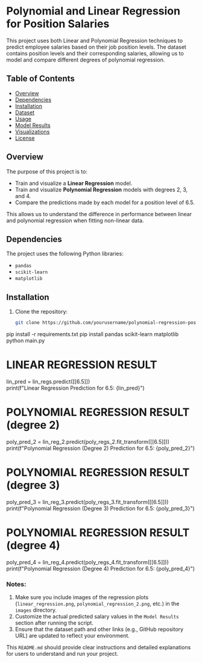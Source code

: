 # Polynomial and Linear Regression for Position Salaries

This project uses both Linear and Polynomial Regression techniques to predict employee salaries based on their job position levels. The dataset contains position levels and their corresponding salaries, allowing us to model and compare different degrees of polynomial regression.

## Table of Contents
- [Overview](#overview)
- [Dependencies](#dependencies)
- [Installation](#installation)
- [Dataset](#dataset)
- [Usage](#usage)
- [Model Results](#model-results)
- [Visualizations](#visualizations)
- [License](#license)

## Overview
The purpose of this project is to:
- Train and visualize a **Linear Regression** model.
- Train and visualize **Polynomial Regression** models with degrees 2, 3, and 4.
- Compare the predictions made by each model for a position level of 6.5.

This allows us to understand the difference in performance between linear and polynomial regression when fitting non-linear data.

## Dependencies
The project uses the following Python libraries:
- `pandas`
- `scikit-learn`
- `matplotlib`

## Installation
1. Clone the repository:
   ```bash
   git clone https://github.com/yourusername/polynomial-regression-position-salaries.git
pip install -r requirements.txt
pip install pandas scikit-learn matplotlib
python main.py
# LINEAR REGRESSION RESULT
lin_pred = lin_regs.predict([[6.5]])  
print(f"Linear Regression Prediction for 6.5: {lin_pred}")

# POLYNOMIAL REGRESSION RESULT (degree 2)
poly_pred_2 = lin_reg_2.predict(poly_regs_2.fit_transform([[6.5]]))  
print(f"Polynomial Regression (Degree 2) Prediction for 6.5: {poly_pred_2}")

# POLYNOMIAL REGRESSION RESULT (degree 3)
poly_pred_3 = lin_reg_3.predict(poly_regs_3.fit_transform([[6.5]]))  
print(f"Polynomial Regression (Degree 3) Prediction for 6.5: {poly_pred_3}")

# POLYNOMIAL REGRESSION RESULT (degree 4)
poly_pred_4 = lin_reg_4.predict(poly_regs_4.fit_transform([[6.5]]))  
print(f"Polynomial Regression (Degree 4) Prediction for 6.5: {poly_pred_4}")

### Notes:
1. Make sure you include images of the regression plots (`linear_regression.png`, `polynomial_regression_2.png`, etc.) in the `images` directory.
2. Customize the actual predicted salary values in the `Model Results` section after running the script.
3. Ensure that the dataset path and other links (e.g., GitHub repository URL) are updated to reflect your environment.

This `README.md` should provide clear instructions and detailed explanations for users to understand and run your project.
